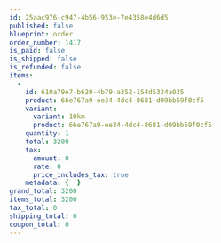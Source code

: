 ```yaml
---
id: 25aac976-c947-4b56-953e-7e4358e4d6d5
published: false
blueprint: order
order_number: 1417
is_paid: false
is_shipped: false
is_refunded: false
items:
  -
    id: 610a79e7-b620-4b79-a352-154d5334a035
    product: 66e767a9-ee34-4dc4-8681-d09bb59f0cf5
    variant:
      variant: 10km
      product: 66e767a9-ee34-4dc4-8681-d09bb59f0cf5
    quantity: 1
    total: 3200
    tax:
      amount: 0
      rate: 0
      price_includes_tax: true
    metadata: {  }
grand_total: 3200
items_total: 3200
tax_total: 0
shipping_total: 0
coupon_total: 0
---
```

